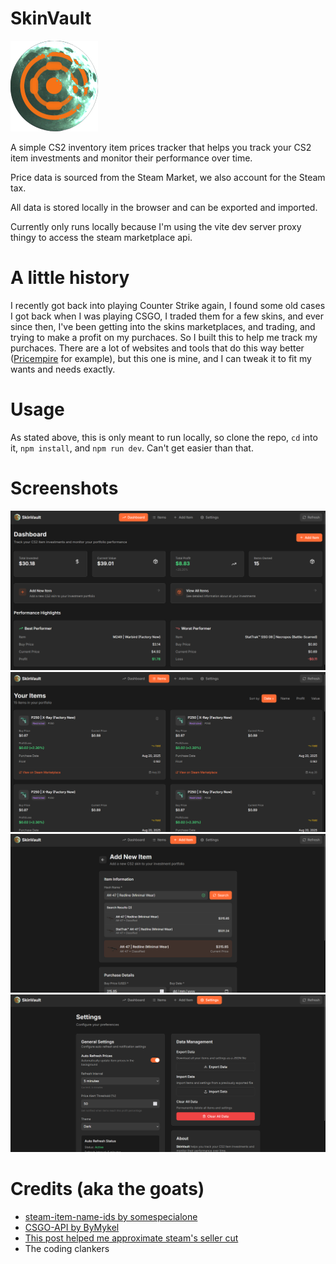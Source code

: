 # SkinVault

![logo](icon.png)

A simple CS2 inventory item prices tracker that helps you track your CS2 item investments and monitor their performance over time.

Price data is sourced from the Steam Market, we also account for the Steam tax.

All data is stored locally in the browser and can be exported and imported.

Currently only runs locally because I'm using the vite dev server proxy thingy to access the steam marketplace api.

# A little history
I recently got back into playing Counter Strike again, I found some old cases I got back when I was playing CSGO, I traded them for a few skins, and ever since then, I've been getting into the skins marketplaces, and trading, and trying to make a profit on my purchaces. So I built this to help me track my purchaces.
There are a lot of websites and tools that do this way better ([Pricempire](https://app.pricempire.com/) for example), but this one is mine, and I can tweak it to fit my wants and needs exactly.

# Usage
As stated above, this is only meant to run locally, so clone the repo, `cd` into it, `npm install`, and `npm run dev`. Can't get easier than that.

# Screenshots
![dashboard](images/dashboard.png)
![items](images/items.png)
![add](images/add.png)
![settings](images/settings.png)

# Credits (aka the goats)
- [steam-item-name-ids by somespecialone](https://github.com/somespecialone/steam-item-name-ids)
- [CSGO-API by ByMykel](https://github.com/ByMykel/CSGO-API)
- [This post helped me approximate steam's seller cut](https://steamcommunity.com/sharedfiles/filedetails/?id=824580865)
- The coding clankers
